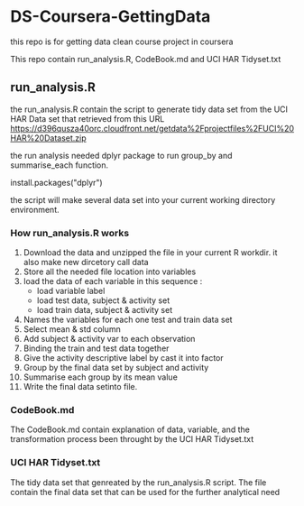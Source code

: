 # DS-Coursera-GettingData
this repo is for getting data clean course project in coursera

This repo contain run_analysis.R, CodeBook.md and UCI HAR Tidyset.txt

## run_analysis.R
the run_analysis.R contain the script to generate tidy data set from the UCI HAR Data set that retrieved from this URL
https://d396qusza40orc.cloudfront.net/getdata%2Fprojectfiles%2FUCI%20HAR%20Dataset.zip

the run analysis needed dplyr package to run group_by and summarise_each function.

install.packages("dplyr")

the script will make several data set into your current working directory environment.

### How run_analysis.R works
1. Download the data and unzipped the file in your current R workdir. it also make new dircetory call data
2. Store all the needed file location into variables
3. load the data of each variable in this sequence :
   - load variable label
   - load test data, subject & activity  set
   - load train data, subject & activity set
4. Names the variables for each one test and train data set
5. Select mean & std column
6. Add subject & activity var to each observation 
7. Binding the train and test data together
8. Give the activity descriptive label by cast it into factor
9. Group by the final data set by subject and activity
10. Summarise each group by its mean value
11. Write the final data setinto file.

### CodeBook.md
The CodeBook.md contain explanation of data, variable, and the transformation process been throught by the UCI HAR Tidyset.txt


### UCI HAR Tidyset.txt
The tidy data set that genreated by the run_analysis.R script.
The file contain the final data set that can be used for the further analytical need
